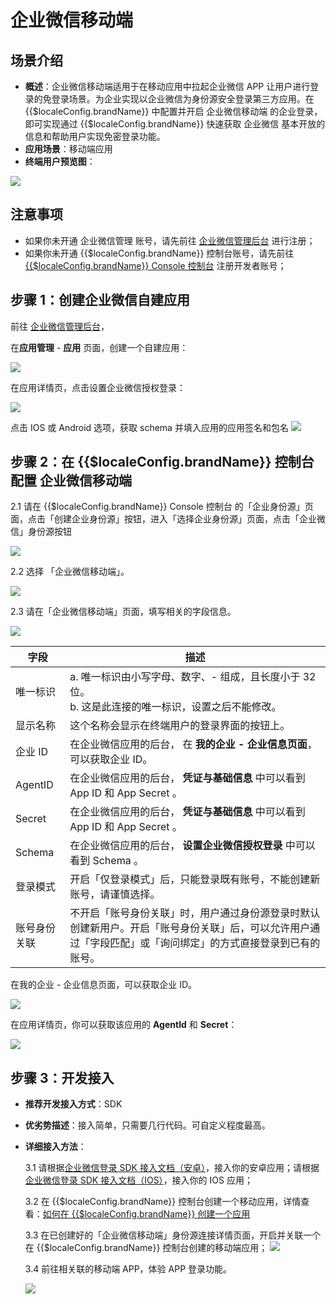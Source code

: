 # 企业微信移动端

<LastUpdated/>

## 场景介绍

- **概述**：企业微信移动端适用于在移动应用中拉起企业微信 APP 让用户进行登录的免登录场景。为企业实现以企业微信为身份源安全登录第三方应用。在 {{$localeConfig.brandName}} 中配置并开启 企业微信移动端 的企业登录，即可实现通过 {{$localeConfig.brandName}} 快速获取 企业微信 基本开放的信息和帮助用户实现免密登录功能。
- **应用场景**：移动端应用
- **终端用户预览图**：

<img src="./images/MobileLogin.png" >

## 注意事项

- 如果你未开通 企业微信管理 账号，请先前往 [企业微信管理后台](https://work.weixin.qq.com/) 进行注册；
- 如果你未开通 {{$localeConfig.brandName}} 控制台账号，请先前往 [{{$localeConfig.brandName}} Console 控制台](https://authing.cn/) 注册开发者账号；

## 步骤 1：创建企业微信自建应用

前往 [企业微信管理后台](https://work.weixin.qq.com/)，

在**应用管理** - **应用** 页面，创建一个自建应用：

<img src="./images/create-app.png" >

在应用详情页，点击设置企业微信授权登录：

<img src="./images/click-wechat-work-authz.png" >

点击 IOS 或 Android 选项，获取 schema 并填入应用的应用签名和包名
<img src="./images/schema.png" >

## 步骤 2：在 {{$localeConfig.brandName}} 控制台配置 企业微信移动端

2.1 请在 {{$localeConfig.brandName}} Console 控制台 的「企业身份源」页面，点击「创建企业身份源」按钮，进入「选择企业身份源」页面，点击「企业微信」身份源按钮

<img src="./images/01.png" >

2.2 选择 「企业微信移动端」。

<img src="./images/02.png" >

2.3 请在「企业微信移动端」页面，填写相关的字段信息。

<img src="./images/03.png" >

| 字段         | 描述                                                                                                                                                         |
| ------------ | ------------------------------------------------------------------------------------------------------------------------------------------------------------ |
| 唯一标识     | a. 唯一标识由小写字母、数字、- 组成，且长度小于 32 位。<br />b. 这是此连接的唯一标识，设置之后不能修改。                                                     |
| 显示名称     | 这个名称会显示在终端用户的登录界面的按钮上。                                                                                                                 |
| 企业 ID      | 在企业微信应用的后台， 在 **我的企业 - 企业信息页面**，可以获取企业 ID。                                                                                     |
| AgentID      | 在企业微信应用的后台， **凭证与基础信息** 中可以看到 App ID 和 App Secret 。                                                                                 |
| Secret       | 在企业微信应用的后台， **凭证与基础信息** 中可以看到 App ID 和 App Secret 。                                                                                 |
| Schema       | 在企业微信应用的后台， **设置企业微信授权登录** 中可以看到 Schema 。                                                                                         |
| 登录模式     | 开启「仅登录模式」后，只能登录既有账号，不能创建新账号，请谨慎选择。                                                                                         |
| 账号身份关联 | 不开启「账号身份关联」时，用户通过身份源登录时默认创建新用户。开启「账号身份关联」后，可以允许用户通过「字段匹配」或「询问绑定」的方式直接登录到已有的账号。 |

在我的企业 - 企业信息页面，可以获取企业 ID。

<img src="./images/get-corp-id.png" >

在应用详情页，你可以获取该应用的 **AgentId** 和 **Secret**：

![](./images/get-agentid-secret.png)

## 步骤 3：开发接入

- **推荐开发接入方式**：SDK
- **优劣势描述**：接入简单，只需要几行代码。可自定义程度最高。
- **详细接入方法**：

  3.1 请根据[企业微信登录 SDK 接入文档（安卓）](https://docs.authing.cn/v2/reference/sdk-for-android/social/wecom.html)，接入你的安卓应用；请根据[企业微信登录 SDK 接入文档（IOS）](https://docs.authing.cn/v2/reference/sdk-for-ios/social/wecom.html)，接入你的 IOS 应用；

  3.2 在 {{$localeConfig.brandName}} 控制台创建一个移动应用，详情查看：[如何在 {{$localeConfig.brandName}} 创建一个应用](/guides/app-new/create-app/create-app.md)

  3.3 在已创建好的「企业微信移动端」身份源连接详情页面，开启并关联一个在 {{$localeConfig.brandName}} 控制台创建的移动端应用；
  ![](./images/15.png)

  3.4 前往相关联的移动端 APP，体验 APP 登录功能。

  ![](./images/MobileLogin.png)
